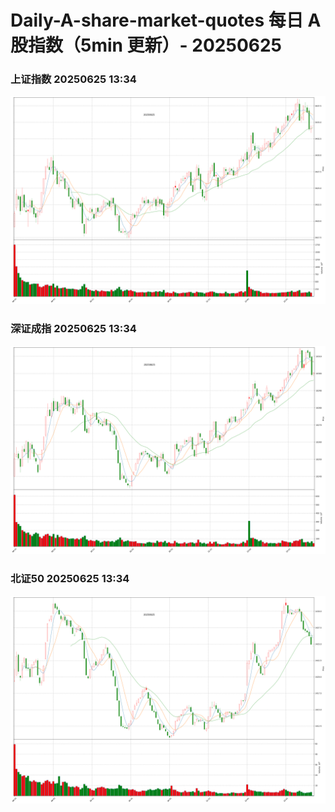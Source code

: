 
# Daily-A-share-market-quotes 每日 A 股指数（5min 更新）- 20250625

### 上证指数 20250625 13:34
![](./fig/2025/6/20250625-sh000001.png)

### 深证成指 20250625 13:34
![](./fig/2025/6/20250625-sz399001.png)

### 北证50 20250625 13:34
![](./fig/2025/6/20250625-bj899050.png)
